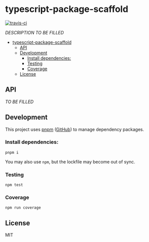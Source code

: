 # typescript-package-scaffold

[![travis-ci](https://travis-ci.org/yume-chan/typescript-package-scaffold.svg?branch=master)](https://travis-ci.org/yume-chan/typescript-package-scaffold)

*DESCRIPTION TO BE FILLED*

- [typescript-package-scaffold](#typescript-package-scaffold)
  - [API](#API)
  - [Development](#Development)
    - [Install dependencies:](#Install-dependencies)
    - [Testing](#Testing)
    - [Coverage](#Coverage)
  - [License](#License)

## API

*TO BE FILLED*

## Development

This project uses [pnpm](https://pnpm.js.org/) ([GitHub](https://github.com/pnpm/pnpm)) to manage dependency packages.

### Install dependencies:

``` shell
pnpm i
```

You may also use `npm`, but the lockfile may become out of sync.

### Testing

``` shell
npm test
```

### Coverage

``` shell
npm run coverage
```

## License

MIT
